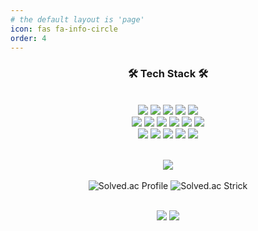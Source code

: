 ```yaml
---
# the default layout is 'page'
icon: fas fa-info-circle
order: 4
---
```


<h3 align="center">🛠 Tech Stack 🛠</h3>
<br>
<div align=center> 
    <img src="https://img.shields.io/badge/github-AAAAAA?style=for-the-badge&logo=github&logoColor=white">
  <img src="https://img.shields.io/badge/git-F05032?style=for-the-badge&logo=git&logoColor=white">
    <img src="https://img.shields.io/badge/python-3776AB?style=for-the-badge&logo=python&logoColor=white">
  <img src="https://img.shields.io/badge/java-007396?style=for-the-badge&logo=java&logoColor=white"> 
  <img src="https://img.shields.io/badge/c++-00599C?style=for-the-badge&logo=c%2B%2B&logoColor=white">
  <br>
    <img src="https://img.shields.io/badge/html5-E34F26?style=for-the-badge&logo=html5&logoColor=white"> 
  <img src="https://img.shields.io/badge/css-1572B6?style=for-the-badge&logo=css3&logoColor=white"> 
  <img src="https://img.shields.io/badge/javascript-F7DF1E?style=for-the-badge&logo=javascript&logoColor=black"> 
      <img src="https://img.shields.io/badge/react-61DAFB?style=for-the-badge&logo=react&logoColor=black"> 
  <img src="https://img.shields.io/badge/vue.js-4FC08D?style=for-the-badge&logo=vue.js&logoColor=white"> 
  <img src="https://img.shields.io/badge/node.js-339933?style=for-the-badge&logo=Node.js&logoColor=white">
  <br>
  <img src="https://img.shields.io/badge/spring-6DB33F?style=for-the-badge&logo=spring&logoColor=white"> 
  <img src="https://img.shields.io/badge/django-092E20?style=for-the-badge&logo=django&logoColor=white">
  <img src="https://img.shields.io/badge/flask-012345?style=for-the-badge&logo=flask&logoColor=white">
      <img src="https://img.shields.io/badge/mariaDB-003545?style=for-the-badge&logo=mariaDB&logoColor=white"> 
  <img src="https://img.shields.io/badge/mongoDB-47A248?style=for-the-badge&logo=MongoDB&logoColor=white">
  <br>

  <br>

<a href="https://github.com/KittyPark"><img src="https://hits.seeyoufarm.com/api/count/incr/badge.svg?url=https%3A%2F%2Fgithub.com%2FKittyPark&count_bg=%23EA57F1&title_bg=%23BF1E1E&icon=adblock.svg&icon_color=%23F2DFDF&title=hits&edge_flat=false"/></a>
<br>
<br>
      ![Solved.ac Profile](https://mazassumnida.wtf/api/v2/generate_badge?boj=tjdwns9574)
      ![Solved.ac Strick](https://mazandi.herokuapp.com/api?handle=tjdwns9574&theme=cold)
</div>

<br>
<div align="center">
  <img src="https://github-readme-stats.vercel.app/api?username=KittyPark&show_icons=true&theme=radical" />
  <img src = "https://github-readme-stats.vercel.app/api/top-langs/?username=KittyPark&hide=html,scss,css,shell,Ruby&layout=compact&theme=dracula"/>
</div>


